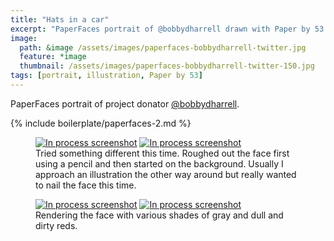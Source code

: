 ```yaml
---
title: "Hats in a car"
excerpt: "PaperFaces portrait of @bobbydharrell drawn with Paper by 53 on an iPad."
image: 
  path: &image /assets/images/paperfaces-bobbydharrell-twitter.jpg 
  feature: *image
  thumbnail: /assets/images/paperfaces-bobbydharrell-twitter-150.jpg
tags: [portrait, illustration, Paper by 53]
---
```


PaperFaces portrait of project donator [@bobbydharrell](http://twitter.com/bobbydharrell).

{% include boilerplate/paperfaces-2.md %}

<figure class="half">
	<a href="/assets/images/paperfaces-bobbydharrell-process-1-lg.jpg"><img src="/assets/images/paperfaces-bobbydharrell-process-1-600.jpg" alt="In process screenshot"></a>
	<a href="/assets/images/paperfaces-bobbydharrell-process-2-lg.jpg"><img src="/assets/images/paperfaces-bobbydharrell-process-2-600.jpg" alt="In process screenshot"></a>
	<figcaption>Tried something different this time. Roughed out the face first using a pencil and then started on the background. Usually I approach an illustration the other way around but really wanted to nail the face this time.</figcaption>
</figure>

<figure class="half">
	<a href="/assets/images/paperfaces-bobbydharrell-process-3-lg.jpg"><img src="/assets/images/paperfaces-bobbydharrell-process-3-600.jpg" alt="In process screenshot"></a>
	<a href="/assets/images/paperfaces-bobbydharrell-process-4-lg.jpg"><img src="/assets/images/paperfaces-bobbydharrell-process-4-600.jpg" alt="In process screenshot"></a>
	<figcaption>Rendering the face with various shades of gray and dull and dirty reds.</figcaption>
</figure>
